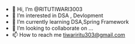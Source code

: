 - 👋 Hi, I’m @RITUTIWARI3003
- 👀 I’m interested in DSA , Devlopment 
- 🌱 I’m currently learning DSA,Spring Framework
- 💞️ I’m looking to collaborate on ...
- 📫 How to reach me tiwariritu303@gmail.com

<!---
RITUTIWARI3003/RITUTIWARI3003 is a ✨ special ✨ repository because its `README.md` (this file) appears on your GitHub profile.
You can click the Preview link to take a look at your changes.
--->
